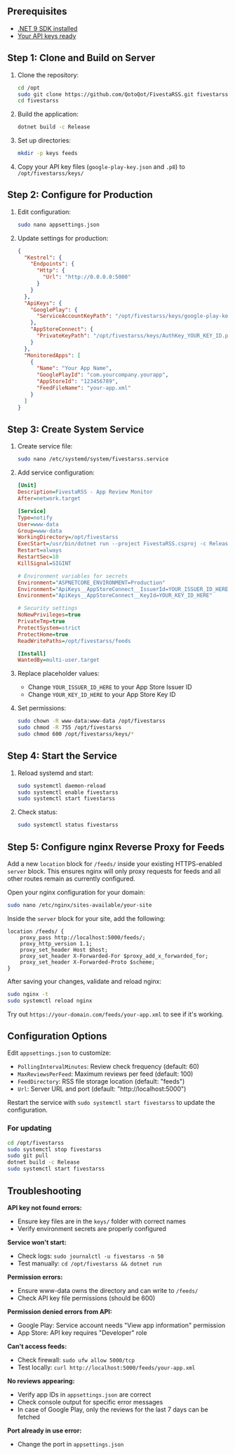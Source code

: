 ## Prerequisites

- [.NET 9 SDK installed](https://learn.microsoft.com/en-us/dotnet/core/install/linux)
- [Your API keys ready](https://github.com/QotoQot/FivestaRSS/docs/api-setup.md)

## Step 1: Clone and Build on Server

1. Clone the repository:
   ```bash
   cd /opt
   sudo git clone https://github.com/QotoQot/FivestaRSS.git fivestarss
   cd fivestarss
   ```

2. Build the application:
   ```bash
   dotnet build -c Release
   ```

3. Set up directories:
   ```bash
   mkdir -p keys feeds
   ```

4. Copy your API key files (`google-play-key.json` and `.p8`) to `/opt/fivestarss/keys/`

## Step 2: Configure for Production

1. Edit configuration:
   ```bash
   sudo nano appsettings.json
   ```

2. Update settings for production:
   ```json
   {
     "Kestrel": {
       "Endpoints": {
         "Http": {
           "Url": "http://0.0.0.0:5000"
         }
       }
     },
     "ApiKeys": {
       "GooglePlay": {
         "ServiceAccountKeyPath": "/opt/fivestarss/keys/google-play-key.json"
       },
       "AppStoreConnect": {
         "PrivateKeyPath": "/opt/fivestarss/keys/AuthKey_YOUR_KEY_ID.p8"
       }
     },
     "MonitoredApps": [
       {
         "Name": "Your App Name",
         "GooglePlayId": "com.yourcompany.yourapp",
         "AppStoreId": "123456789",
         "FeedFileName": "your-app.xml"
       }
     ]
   }
   ```

## Step 3: Create System Service

1. Create service file:
   ```bash
   sudo nano /etc/systemd/system/fivestarss.service
   ```

2. Add service configuration:
   ```ini
   [Unit]
   Description=FivestaRSS - App Review Monitor
   After=network.target

   [Service]
   Type=notify
   User=www-data
   Group=www-data
   WorkingDirectory=/opt/fivestarss
   ExecStart=/usr/bin/dotnet run --project FivestaRSS.csproj -c Release
   Restart=always
   RestartSec=10
   KillSignal=SIGINT
   
   # Environment variables for secrets
   Environment="ASPNETCORE_ENVIRONMENT=Production"
   Environment="ApiKeys__AppStoreConnect__IssuerId=YOUR_ISSUER_ID_HERE"
   Environment="ApiKeys__AppStoreConnect__KeyId=YOUR_KEY_ID_HERE"
   
   # Security settings
   NoNewPrivileges=true
   PrivateTmp=true
   ProtectSystem=strict
   ProtectHome=true
   ReadWritePaths=/opt/fivestarss/feeds

   [Install]
   WantedBy=multi-user.target
   ```

3. Replace placeholder values:
   - Change `YOUR_ISSUER_ID_HERE` to your App Store Issuer ID
   - Change `YOUR_KEY_ID_HERE` to your App Store Key ID

4. Set permissions:
   ```bash
   sudo chown -R www-data:www-data /opt/fivestarss
   sudo chmod -R 755 /opt/fivestarss
   sudo chmod 600 /opt/fivestarss/keys/*
   ```

## Step 4: Start the Service

1. Reload systemd and start:
   ```bash
   sudo systemctl daemon-reload
   sudo systemctl enable fivestarss
   sudo systemctl start fivestarss
   ```

2. Check status:
   ```bash
   sudo systemctl status fivestarss
   ```

## Step 5: Configure nginx Reverse Proxy for Feeds

Add a new `location` block for `/feeds/` inside your existing HTTPS-enabled `server` block. This ensures nginx will only proxy requests for feeds and all other routes remain as currently configured.

Open your nginx configuration for your domain:
```bash
sudo nano /etc/nginx/sites-available/your-site
```

Inside the `server` block for your site, add the following:
```nginx
location /feeds/ {
    proxy_pass http://localhost:5000/feeds/;
    proxy_http_version 1.1;
    proxy_set_header Host $host;
    proxy_set_header X-Forwarded-For $proxy_add_x_forwarded_for;
    proxy_set_header X-Forwarded-Proto $scheme;
}
```

After saving your changes, validate and reload nginx:
```bash
sudo nginx -t
sudo systemctl reload nginx
```

Try out `https://your-domain.com/feeds/your-app.xml` to see if it's working.

## Configuration Options

Edit `appsettings.json` to customize:

- `PollingIntervalMinutes`: Review check frequency (default: 60)
- `MaxReviewsPerFeed`: Maximum reviews per feed (default: 100)
- `FeedDirectory`: RSS file storage location (default: "feeds")
- `Url`: Server URL and port (default: "http://localhost:5000")

Restart the service with `sudo systemctl start fivestarss` to update the configuration.

### For updating
```bash
cd /opt/fivestarss
sudo systemctl stop fivestarss
sudo git pull
dotnet build -c Release
sudo systemctl start fivestarss
```

## Troubleshooting

**API key not found errors:**
- Ensure key files are in the `keys/` folder with correct names
- Verify environment secrets are properly configured

**Service won't start:**
- Check logs: `sudo journalctl -u fivestarss -n 50`
- Test manually: `cd /opt/fivestarss && dotnet run`

**Permission errors:**
- Ensure www-data owns the directory and can write to `/feeds/`
- Check API key file permissions (should be 600)

**Permission denied errors from API:**
- Google Play: Service account needs "View app information" permission
- App Store: API key requires "Developer" role

**Can't access feeds:**
- Check firewall: `sudo ufw allow 5000/tcp`
- Test locally: `curl http://localhost:5000/feeds/your-app.xml`

**No reviews appearing:**
- Verify app IDs in `appsettings.json` are correct
- Check console output for specific error messages
- In case of Google Play, only the reviews for the last 7 days can be fetched

**Port already in use error:**
- Change the port in `appsettings.json`


